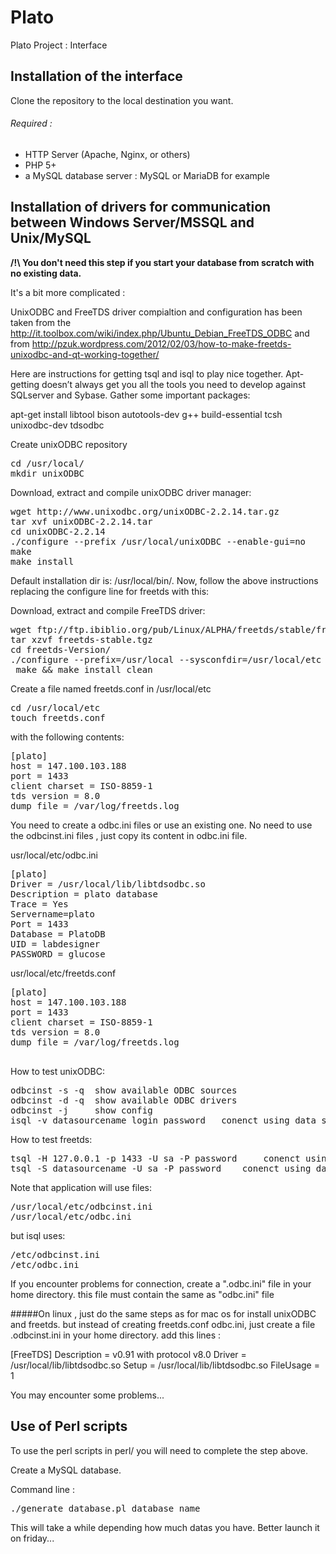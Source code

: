 # Plato
Plato Project : Interface

## Installation of the interface

Clone the repository to the local destination you want. 

###### Required :
* HTTP Server (Apache, Nginx, or others)
* PHP 5+
* a MySQL database server : MySQL or MariaDB for example 

## Installation of drivers for communication between Windows Server/MSSQL and Unix/MySQL

**/!\ You don't need this step if you start your database from scratch with no existing data.**

It's a bit more complicated :

UnixODBC and FreeTDS driver compialtion and configuration has been taken from the http://it.toolbox.com/wiki/index.php/Ubuntu_Debian_FreeTDS_ODBC and from http://pzuk.wordpress.com/2012/02/03/how-to-make-freetds-unixodbc-and-qt-working-together/

Here are instructions for getting tsql and isql to play nice together.
Apt-getting doesn’t always get you all the tools you need to develop against SQLserver and Sybase.
Gather some important packages:

apt-get install libtool bison autotools-dev g++ build-essential tcsh unixodbc-dev tdsodbc

Create unixODBC repository
<pre>
cd /usr/local/
mkdir unixODBC
</pre>

Download, extract and compile unixODBC driver manager:
<pre>
wget http://www.unixodbc.org/unixODBC-2.2.14.tar.gz
tar xvf unixODBC-2.2.14.tar
cd unixODBC-2.2.14
./configure --prefix /usr/local/unixODBC --enable-gui=no 
make
make install
</pre>

Default installation dir is: /usr/local/bin/. Now, follow the above instructions replacing the configure line for freetds with this:

Download, extract and compile FreeTDS driver:

<pre>
wget ftp://ftp.ibiblio.org/pub/Linux/ALPHA/freetds/stable/freetds-stable.tgz
tar xzvf freetds-stable.tgz
cd freetds-Version/
./configure --prefix=/usr/local --sysconfdir=/usr/local/etc --with-unixodbc=/usr/local/unixODBC --with-tdsver=8.0
 make && make install clean
</pre>

Create a file named freetds.conf in /usr/local/etc 

<pre>
cd /usr/local/etc
touch freetds.conf
</pre>

with the following contents:
<pre>
[plato]
host = 147.100.103.188
port = 1433
client charset = ISO-8859-1
tds version = 8.0
dump file = /var/log/freetds.log
</pre>


You need to create a odbc.ini files or use an existing one. No need to use the odbcinst.ini files , just copy its content in odbc.ini file.


usr/local/etc/odbc.ini
<pre>
[plato]
Driver = /usr/local/lib/libtdsodbc.so
Description = plato database
Trace = Yes
Servername=plato
Port = 1433
Database = PlatoDB
UID = labdesigner
PASSWORD = glucose
</pre>


usr/local/etc/freetds.conf
<pre>
[plato]
host = 147.100.103.188
port = 1433
client charset = ISO-8859-1
tds version = 8.0
dump file = /var/log/freetds.log

</pre>

How to test unixODBC:
<pre>
odbcinst -s -q 	show available ODBC sources
odbcinst -d -q 	show available ODBC drivers
odbcinst -j 	show config
isql -v datasourcename login password 	conenct using data source name
</pre>

How to test freetds:
<pre>
tsql -H 127.0.0.1 -p 1433 -U sa -P password 	conenct using host name
tsql -S datasourcename -U sa -P password 	conenct using data source name from the freetds.conf file
</pre>

Note that application will use files:
<pre>
/usr/local/etc/odbcinst.ini
/usr/local/etc/odbc.ini
</pre>

but isql uses:

<pre>
/etc/odbcinst.ini
/etc/odbc.ini
</pre>

If you encounter problems for connection, create a ".odbc.ini" file in your home directory. this file must contain the same as "odbc.ini" file

#####On linux , just do the same steps as for mac os for install unixODBC and freetds. but instead of creating freetds.conf odbc.ini, just create a file .odbcinst.ini in your home directory. add this lines :

[FreeTDS]
Description = v0.91 with protocol v8.0
Driver = /usr/local/lib/libtdsodbc.so
Setup = /usr/local/lib/libtdsodbc.so
FileUsage = 1

You may encounter some problems...

## Use of Perl scripts
To use the perl scripts in perl/ you will need to complete the step above.

Create a MySQL database.

Command line :
<pre>
./generate_database.pl database_name
</pre>

This will take a while depending how much datas you have. Better launch it on friday...
